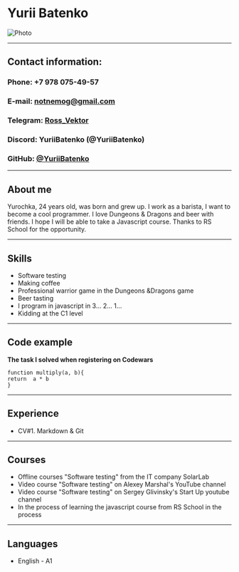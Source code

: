 # Yurii Batenko 
![Photo](D:\Photo.png "Фото")
***
## Contact information: 
### Phone: +7 978 075-49-57 
### E-mail: notnemog@gmail.com 
### Telegram: <a href="https://t.me/Ross_Vektor">Ross_Vektor</a>
### Discord: YuriiBatenko (@YuriiBatenko) 
### GitHub: <a href="https://github.com/YuriiBatenko">@YuriiBatenko</a> 
*** 
## About me 
Yurochka, 24 years old, was born and grew up. I work as a barista, I want to become a cool programmer. 
I love Dungeons & Dragons and beer with friends. I hope I will be able to take a Javascript course. 
Thanks to RS School for the opportunity.
***
## Skills 
* Software testing
* Making coffee
* Professional warrior game in the Dungeons &Dragons game
* Beer tasting 
* I program in javascript in 3... 2... 1... 
* Kidding at the C1 level 
*** 
## Code example 
**The task I solved when registering on Codewars** 
``` 
function multiply(a, b){
return  a * b
}
```
*** 
## Experience 
* CV#1. Markdown & Git
***
## Courses 
* Offline courses "Software testing" from the IT company SolarLab
* Video course "Software testing" on Alexey Marshal's YouTube channel
* Video course "Software testing" on Sergey Glivinsky's Start Up youtube channel
* In the process of learning the javascript course from RS School in the process 
*** 
## Languages 

* English - A1 
